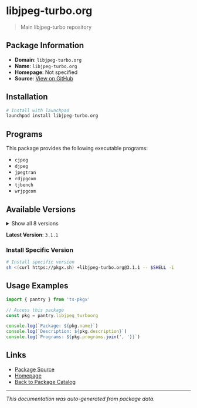 # libjpeg-turbo.org

> Main libjpeg-turbo repository

## Package Information

- **Domain**: `libjpeg-turbo.org`
- **Name**: `libjpeg-turbo.org`
- **Homepage**: Not specified
- **Source**: [View on GitHub](https://github.com/pkgxdev/pantry/tree/main/projects/libjpeg-turbo.org/package.yml)

## Installation

```bash
# Install with launchpad
launchpad install libjpeg-turbo.org
```

## Programs

This package provides the following executable programs:

- `cjpeg`
- `djpeg`
- `jpegtran`
- `rdjpgcom`
- `tjbench`
- `wrjpgcom`

## Available Versions

<details>
<summary>Show all 8 versions</summary>

- `3.1.1`, `3.1.0`, `3.0.4`, `3.0.3`, `3.0.2`
- `3.0.1`, `3.0.0`, `2.1.5.1`

</details>

**Latest Version**: `3.1.1`

### Install Specific Version

```bash
# Install specific version
sh <(curl https://pkgx.sh) +libjpeg-turbo.org@3.1.1 -- $SHELL -i
```

## Usage Examples

```typescript
import { pantry } from 'ts-pkgx'

// Access this package
const pkg = pantry.libjpeg_turboorg

console.log(`Package: ${pkg.name}`)
console.log(`Description: ${pkg.description}`)
console.log(`Programs: ${pkg.programs.join(', ')}`)
```

## Links

- [Package Source](https://github.com/pkgxdev/pantry/tree/main/projects/libjpeg-turbo.org/package.yml)
- [Homepage](#)
- [Back to Package Catalog](../package-catalog.md)

---

*This documentation was auto-generated from package data.*
